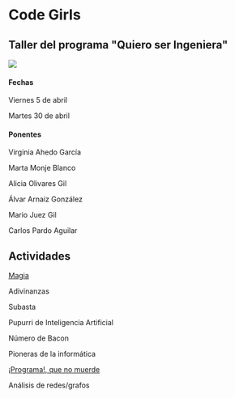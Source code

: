 # Code Girls
## Taller del programa "Quiero ser Ingeniera"

![](https://www.ubu.es/sites/default/files/portal_page/images/cartelqsi_pyb.png)


#### Fechas
Viernes 5 de abril

Martes 30 de abril


#### Ponentes
Virginia Ahedo García

Marta Monje Blanco

Alicia Olivares Gil

Álvar Arnaiz González

Mario Juez Gil

Carlos Pardo Aguilar


## Actividades

[Magia](magic/slides.pdf)

Adivinanzas

Subasta

Pupurri de Inteligencia Artificial 

Número de Bacon

Pioneras de la informática

[¡Programa!, que no muerde](https://blockly-games.appspot.com/)

Análisis de redes/grafos
